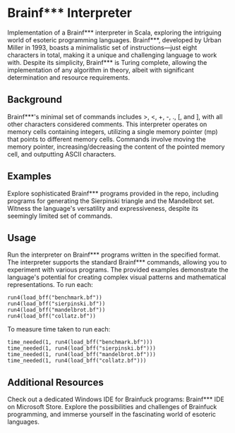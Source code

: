 # Brainf*** Interpreter

Implementation of a Brainf*** interpreter in Scala, exploring the intriguing world of esoteric programming languages. Brainf***, developed by Urban Miller in 1993, boasts a minimalistic set of instructions—just eight characters in total, making it a unique and challenging language to work with. Despite its simplicity, Brainf*** is Turing complete, allowing the implementation of any algorithm in theory, albeit with significant determination and resource requirements.

## Background

Brainf***'s minimal set of commands includes >, <, +, -, ., [, and ], with all other characters considered comments. This interpreter operates on memory cells containing integers, utilizing a single memory pointer (mp) that points to different memory cells. Commands involve moving the memory pointer, increasing/decreasing the content of the pointed memory cell, and outputting ASCII characters.

## Examples

Explore sophisticated Brainf*** programs provided in the repo, including programs for generating the Sierpinski triangle and the Mandelbrot set. Witness the language's versatility and expressiveness, despite its seemingly limited set of commands.

## Usage

Run the interpreter on Brainf*** programs written in the specified format. The interpreter supports the standard Brainf*** commands, allowing you to experiment with various programs. The provided examples demonstrate the language's potential for creating complex visual patterns and mathematical representations.
To run each:

    run4(load_bff("benchmark.bf"))
    run4(load_bff("sierpinski.bf"))
    run4(load_bff("mandelbrot.bf"))
    run4(load_bff("collatz.bf"))

To measure time taken to run each:

    time_needed(1, run4(load_bff("benchmark.bf")))
    time_needed(1, run4(load_bff("sierpinski.bf"))) 
    time_needed(1, run4(load_bff("mandelbrot.bf")))
    time_needed(1, run4(load_bff("collatz.bf")))



## Additional Resources

Check out a dedicated Windows IDE for Brainfuck programs: Brainf*** IDE on Microsoft Store. Explore the possibilities and challenges of Brainfuck programming, and immerse yourself in the fascinating world of esoteric languages.
